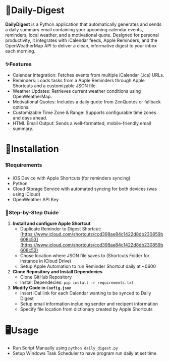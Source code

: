 # 📨Daily-Digest
**DailyDigest** is a Python application that automatically generates and sends a daily summary email containing your upcoming calendar events, reminders, local weather, and a motivational quote. Designed for personal productivity, it integrates with iCalendar feeds, Apple Reminders, and the OpenWeatherMap API to deliver a clean, informative digest to your inbox each morning.
### ✨Features
* Calendar Integration: Fetches events from multiple iCalendar (.ics) URLs.
* Reminders: Loads tasks from a Apple Reminders through Apple Shortcuts and a customizable JSON file.
*	Weather Updates: Retrieves current weather conditions using OpenWeatherMap.
*	Motivational Quotes: Includes a daily quote from ZenQuotes or fallback options.
*	Customizable Time Zone & Range: Supports configurable time zones and days ahead.
*	HTML Email Output: Sends a well-formatted, mobile-friendly email summary.
# 💽Installation
### ❗Requirements
* iOS Device with Apple Shortcuts (for reminders syncing)
* Python
* Cloud Storage Service with automated syncing for both devices (was using iCloud)
* OpenWeather API Key
### 📄Step-by-Step Guide
1. **Install and configure Apple Shortcut**
   * Duplicate Reminder to Digest Shortcut: [https://www.icloud.com/shortcuts/ccd398ae84c1422d8db230859b608c53](https://www.icloud.com/shortcuts/ccd398ae84c1422d8db230859b608c53)
   * Chose location where JSON file saves to (Shortcuts Folder for instance in iCloud Drive)
   * Setup Apple Automation to run Reminder Shortcut daily at ~0600
2. **Clone Repository and Install Dependecies**
   * Clone GitHub Repository
   * Install Dependecies: `pip install -r requirements.txt`
3. **Modify Code in `Config.json`**
   * Insert iCal link for each Calendar wanting to be synced to Daily Digest
   * Setup email information including sender and recipent information
   * Specify file location from dictionary created by Apple Shortcuts
# 🖥️Usage
* Run Script Manually using `python daily_digest.py`
* Setup Windows Task Scheduler to have program run daily at set time
